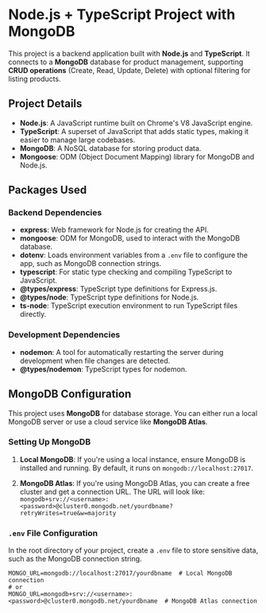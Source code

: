 # Node.js + TypeScript Project with MongoDB

This project is a backend application built with **Node.js** and **TypeScript**. It connects to a **MongoDB** database for product management, supporting **CRUD operations** (Create, Read, Update, Delete) with optional filtering for listing products.

## Project Details

- **Node.js**: A JavaScript runtime built on Chrome's V8 JavaScript engine.
- **TypeScript**: A superset of JavaScript that adds static types, making it easier to manage large codebases.
- **MongoDB**: A NoSQL database for storing product data.
- **Mongoose**: ODM (Object Document Mapping) library for MongoDB and Node.js.

## Packages Used

### Backend Dependencies

- **express**: Web framework for Node.js for creating the API.
- **mongoose**: ODM for MongoDB, used to interact with the MongoDB database.
- **dotenv**: Loads environment variables from a `.env` file to configure the app, such as MongoDB connection strings.
- **typescript**: For static type checking and compiling TypeScript to JavaScript.
- **@types/express**: TypeScript type definitions for Express.js.
- **@types/node**: TypeScript type definitions for Node.js.
- **ts-node**: TypeScript execution environment to run TypeScript files directly.

### Development Dependencies

- **nodemon**: A tool for automatically restarting the server during development when file changes are detected.
- **@types/nodemon**: TypeScript types for nodemon.

## MongoDB Configuration

This project uses **MongoDB** for database storage. You can either run a local MongoDB server or use a cloud service like **MongoDB Atlas**.

### Setting Up MongoDB

1. **Local MongoDB**: If you're using a local instance, ensure MongoDB is installed and running. By default, it runs on `mongodb://localhost:27017`.

2. **MongoDB Atlas**: If you're using MongoDB Atlas, you can create a free cluster and get a connection URL. The URL will look like:
   `mongodb+srv://<username>:<password>@cluster0.mongodb.net/yourdbname?retryWrites=true&w=majority`

### `.env` File Configuration

In the root directory of your project, create a `.env` file to store sensitive data, such as the MongoDB connection string.

```env
MONGO_URL=mongodb://localhost:27017/yourdbname  # Local MongoDB connection
# or
MONGO_URL=mongodb+srv://<username>:<password>@cluster0.mongodb.net/yourdbname  # MongoDB Atlas connection
```